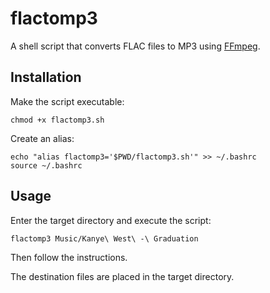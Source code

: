 # flactomp3
A shell script that converts FLAC files to MP3 using [FFmpeg](https://ffmpeg.org).

## Installation

Make the script executable:

```
chmod +x flactomp3.sh
```

Create an alias:

```
echo "alias flactomp3='$PWD/flactomp3.sh'" >> ~/.bashrc
source ~/.bashrc
```

## Usage

Enter the target directory and execute the script:

```
flactomp3 Music/Kanye\ West\ -\ Graduation
```

Then follow the instructions.

The destination files are placed in the target directory.
